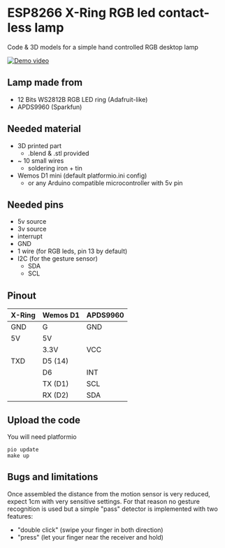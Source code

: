 # ESP8266 X-Ring RGB led contact-less lamp

Code & 3D models for a simple hand controlled RGB desktop lamp

[![Demo video](https://img.youtube.com/vi/k0g8ce4BeVI/0.jpg)](https://www.youtube.com/watch?v=k0g8ce4BeVI)

## Lamp made from

- 12 Bits WS2812B RGB LED ring (Adafruit-like)
- APDS9960 (Sparkfun)

## Needed material

- 3D printed part
    - .blend & .stl provided
- ~ 10 small wires
    - soldering iron + tin
- Wemos D1 mini (default platformio.ini config)
    - or any Arduino compatible microcontroller with 5v pin

## Needed pins

- 5v source
- 3v source
- interrupt
- GND
- 1 wire (for RGB leds, pin 13 by default)
- I2C (for the gesture sensor)
    - SDA
    - SCL

## Pinout


| X-Ring    | Wemos D1 |  APDS9960 |
|-----------|----------|-----------|
| GND       | G        |  GND      |
| 5V        | 5V       |           |
|           | 3.3V     |  VCC      |
| TXD       | D5  (14) |           |
|           | D6       |  INT      |
|           | TX (D1)  |  SCL      |
|           | RX (D2)  |  SDA      |

## Upload the code

You will need platformio

    pio update
    make up

## Bugs and limitations

Once assembled the distance from the motion sensor is very reduced, expect 1cm with very sensitive settings.
For that reason no gesture recognition is used but a simple "pass" detector is implemented with two features:

- "double click" (swipe your finger in both direction)
- "press" (let your finger near the receiver and hold)

